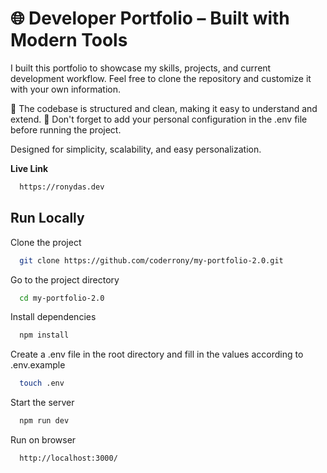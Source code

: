 # 🌐 Developer Portfolio – Built with Modern Tools
I built this portfolio to showcase my skills, projects, and current development workflow.
Feel free to clone the repository and customize it with your own information.

🔧 The codebase is structured and clean, making it easy to understand and extend.
📁 Don't forget to add your personal configuration in the .env file before running the project.

Designed for simplicity, scalability, and easy personalization.

**Live Link**
```bash
  https://ronydas.dev
```

## Run Locally
Clone the project

```bash
  git clone https://github.com/coderrony/my-portfolio-2.0.git
```

Go to the project directory

```bash
  cd my-portfolio-2.0
```

Install dependencies

```bash
  npm install
```
Create a .env file in the root directory and fill in the values according to .env.example

```bash
  touch .env
```

Start the server

```bash
  npm run dev
```

Run on browser

```bash
  http://localhost:3000/
```
